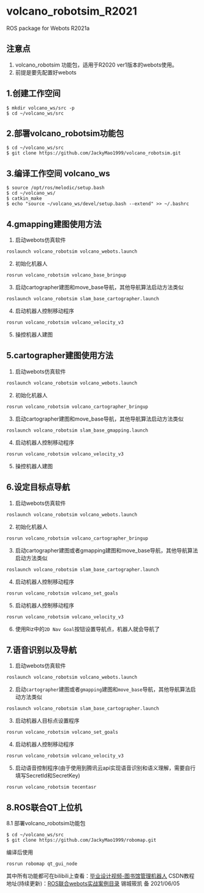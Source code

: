 # volcano_robotsim_R2021
ROS package for Webots R2021a

## 注意点
1. volcano_robotsim 功能包，适用于R2020 ver1版本的webots使用。
2. 前提是要先配置好webots

## 1.创建工作空间
```shell
$ mkdir volcano_ws/src -p
$ cd ~/volcano_ws/src
```
## 2.部署volcano_robotsim功能包
``` shell
$ cd ~/volcano_ws/src
$ git clone https://github.com/JackyMao1999/volcano_robotsim.git
```
## 3.编译工作空间 volcano_ws
```shell
$ source /opt/ros/melodic/setup.bash
$ cd ~/volcano_ws/
$ catkin_make
$ echo "source ~/volcano_ws/devel/setup.bash --extend" >> ~/.bashrc
```
## 4.gmapping建图使用方法
1. 启动webots仿真软件
``` shell
roslaunch volcano_robotsim volcano_webots.launch 
```
2. 初始化机器人
``` shell
rosrun volcano_robotsim volcano_base_bringup
```
3. 启动cartographer建图和move_base导航，其他导航算法启动方法类似
``` shell
roslaunch volcano_robotsim slam_base_cartographer.launch
```
4. 启动机器人控制移动程序
``` shell
rosrun volcano_robotsim volcano_velocity_v3
```
5. 操控机器人建图

## 5.cartographer建图使用方法
1. 启动webots仿真软件
```shell
roslaunch volcano_robotsim volcano_webots.launch 
```
2. 初始化机器人
```shell
rosrun volcano_robotsim volcano_cartographer_bringup
```
3. 启动cartographer建图和move_base导航，其他导航算法启动方法类似
```shell
roslaunch volcano_robotsim slam_base_gmapping.launch
```
4. 启动机器人控制移动程序
```shell
rosrun volcano_robotsim volcano_velocity_v3
```
5. 操控机器人建图

## 6.设定目标点导航
1. 启动webots仿真软件
```shell
roslaunch volcano_robotsim volcano_webots.launch 
```
2. 初始化机器人
```shell
rosrun volcano_robotsim volcano_cartographer_bringup
```
3. 启动cartographer建图或者gmapping建图和move_base导航，其他导航算法启动方法类似
```shell
roslaunch volcano_robotsim slam_base_cartographer.launch
```
4. 启动机器人控制移动程序
```shell
rosrun volcano_robotsim volcano_set_goals
```
5. 启动机器人控制移动程序
```shell
rosrun volcano_robotsim volcano_velocity_v3
```
6. 使用Riz中的`2D Nav Goal`按钮设置导航点，机器人就会导航了

## 7.语音识别以及导航
1. 启动webots仿真软件
```shell
roslaunch volcano_robotsim volcano_webots.launch 
```
2. 启动`cartographer`建图或者`gmapping`建图和`move_base`导航，其他导航算法启动方法类似
```shell
roslaunch volcano_robotsim slam_base_cartographer.launch
```
3. 启动机器人目标点设置程序
```shell
rosrun volcano_robotsim volcano_set_goals
```
4. 启动机器人控制移动程序
```shell
rosrun volcano_robotsim volcano_velocity_v3
``` 
5. 启动语音控制程序(由于使用到腾讯云api实现语音识别和语义理解，需要自行填写SecretId和SecretKey)
``` shell
rosrun volcano_robotsim tecentasr
```
## 8.ROS联合QT上位机
8.1 部署volcano_robotsim功能包
``` shell
$ cd ~/volcano_ws/src
$ git clone https://github.com/JackyMao1999/robomap.git
```
编译后使用
```shell
rosrun robomap qt_gui_node 
```


其中所有功能都可在bilibili上查看：[毕业设计视频-图书馆管理机器人](https://www.bilibili.com/video/BV1mU4y1L77b?share_source=copy_web)
CSDN教程地址(持续更新)：[ROS联合webots实战案例目录](https://blog.csdn.net/xiaokai1999/article/details/112601720?spm=1001.2014.3001.5502)
锡城筱凯 备 2021/06/05
